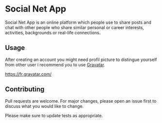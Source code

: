 # Social Net App

Social Net App is an online platform which people use to share posts and chat with other people who share similar personal or career interests, activities, backgrounds or real-life connections.

## Usage

After creating an account you might need profil picture to distingue yourself from other user
i recommend you to use [Gravatar](https://fr.gravatar.com/).

https://fr.gravatar.com/

## Contributing

Pull requests are welcome. For major changes, please open an issue first to discuss what you would like to change.

Please make sure to update tests as appropriate.

